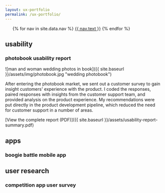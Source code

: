 ```yaml
---
layout: ux-portfolio
permalink: /ux-portfolio/
---
```


<ul class="nav-menu">
{% for nav in site.data.nav %}
<li{% if nav.url == page.url %} class="active"{% endif %}><a href="{{ nav.url }}">{{ nav.text }}</a></li>
{% endfor %}</ul>


## usability

### photobook usability report

![man and woman wedding photos in book]({{ site.baseurl }}/assets/img/photobook.jpg "wedding photobook")

After entering the photobook market, we sent out a customer survey to gain insight customers' experience with the product. I coded the responses, paired responses with insights from the customer support team, and provided analysis on the product experience. My recommendations were put directly in the product development pipeline, which reduced the need for customer support in a number of areas. 

[View the complete report (PDF)]({{ site.baseurl }}/assets/usability-report-summary.pdf)

## apps

### boogie battle mobile app


## user research

### competition app user survey
